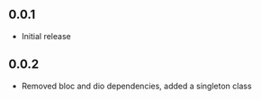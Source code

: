 ## 0.0.1

* Initial release

## 0.0.2

* Removed bloc and dio dependencies, added a singleton class

